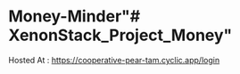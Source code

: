 # Money-Minder"# XenonStack_Project_Money" 


Hosted At : https://cooperative-pear-tam.cyclic.app/login
